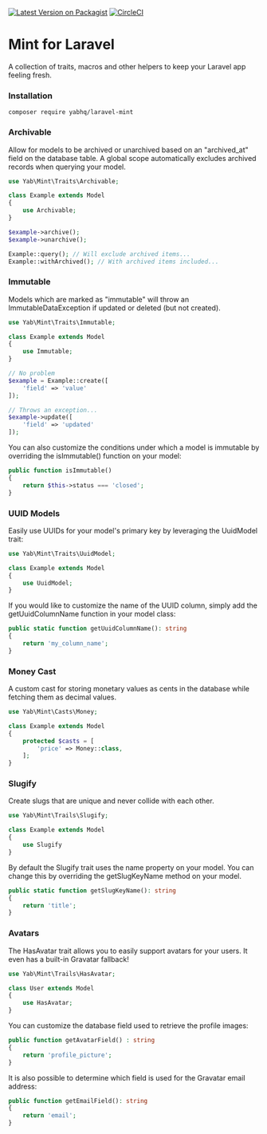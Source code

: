 [![Latest Version on Packagist](https://img.shields.io/packagist/v/yabhq/laravel-mint.svg?style=flat-square)](https://packagist.org/packages/yabhq/laravel-mint)
[![CircleCI](https://img.shields.io/circleci/project/github/yabhq/laravel-mint/master.svg)](https://circleci.com/gh/yabhq/laravel-mint)

# Mint for Laravel

A collection of traits, macros and other helpers to keep your Laravel app feeling fresh.

### Installation

```
composer require yabhq/laravel-mint
```

### Archivable

Allow for models to be archived or unarchived based on an "archived_at" field on the database table. A global scope automatically excludes archived records when querying your model.

```php
use Yab\Mint\Traits\Archivable;

class Example extends Model
{
    use Archivable;
}
```

```php
$example->archive();
$example->unarchive();

Example::query(); // Will exclude archived items...
Example::withArchived(); // With archived items included...
```

### Immutable

Models which are marked as "immutable" will throw an ImmutableDataException if updated or deleted (but not created).

```php
use Yab\Mint\Traits\Immutable;

class Example extends Model
{
    use Immutable;
}
```

```php
// No problem
$example = Example::create([
    'field' => 'value'
]);

// Throws an exception...
$example->update([
    'field' => 'updated'
]);
```

You can also customize the conditions under which a model is immutable by overriding the isImmutable() function on your model:

```php
public function isImmutable()
{
    return $this->status === 'closed';
}
```

### UUID Models

Easily use UUIDs for your model's primary key by leveraging the UuidModel trait:

```php
use Yab\Mint\Traits\UuidModel;

class Example extends Model
{
    use UuidModel;
}
```

If you would like to customize the name of the UUID column, simply add the getUuidColumnName function in your model class:

```php
public static function getUuidColumnName(): string
{
    return 'my_column_name';
}
```

### Money Cast

A custom cast for storing monetary values as cents in the database while fetching them as decimal values.

```php
use Yab\Mint\Casts\Money;

class Example extends Model
{
    protected $casts = [
        'price' => Money::class,
    ];
}
```

### Slugify

Create slugs that are unique and never collide with each other.

```php
use Yab\Mint\Trails\Slugify;

class Example extends Model
{
    use Slugify
}
```

By default the Slugify trait uses the name property on your model. You can change this
by overriding the getSlugKeyName method on your model.

```php
public static function getSlugKeyName(): string
{
    return 'title';
}
```

### Avatars

The HasAvatar trait allows you to easily support avatars for your users. It even has a built-in Gravatar fallback!

```php
use Yab\Mint\Trails\HasAvatar;

class User extends Model
{
    use HasAvatar;
}
```

You can customize the database field used to retrieve the profile images:

```php
public function getAvatarField() : string
{
    return 'profile_picture';
}
```

It is also possible to determine which field is used for the Gravatar email address:

```php
public function getEmailField(): string
{
    return 'email';
}
```
